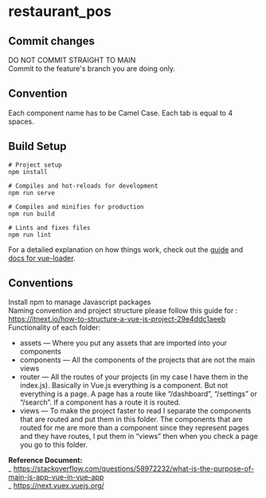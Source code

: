 # restaurant_pos

## Commit changes

DO NOT COMMIT STRAIGHT TO MAIN<br>
Commit to the feature's branch you are doing only.

## Convention
Each component name has to be Camel Case.
Each tab is equal to 4 spaces.


## Build Setup

```
# Project setup
npm install

# Compiles and hot-reloads for development
npm run serve

# Compiles and minifies for production
npm run build

# Lints and fixes files
npm run lint
```

For a detailed explanation on how things work, check out the [guide](http://vuejs-templates.github.io/webpack/) and [docs for vue-loader](http://vuejs.github.io/vue-loader).

## Conventions
Install npm to manage Javascript packages<br>
Naming convention and project structure please follow this guide for : https://itnext.io/how-to-structure-a-vue-js-project-29e4ddc1aeeb<br>
Functionality of each folder:
<ul>
<li>assets — Where you put any assets that are imported into your components</li>
<li>components — All the components of the projects that are not the main views</li>
<li>router — All the routes of your projects (in my case I have them in the index.js). Basically in Vue.js everything is a component. But not everything is a page. A page has a route like “/dashboard”, “/settings” or “/search”. If a component has a route it is routed.</li>
<li>views — To make the project faster to read I separate the components that are routed and put them in this folder. The components that are routed for me are more than a component since they represent pages and they have routes, I put them in “views” then when you check a page you go to this folder.</li>
</ul>

<b>Reference Document:</b><br>
_ https://stackoverflow.com/questions/58972232/what-is-the-purpose-of-main-js-app-vue-in-vue-app<br>
_ https://next.vuex.vuejs.org/<br>
